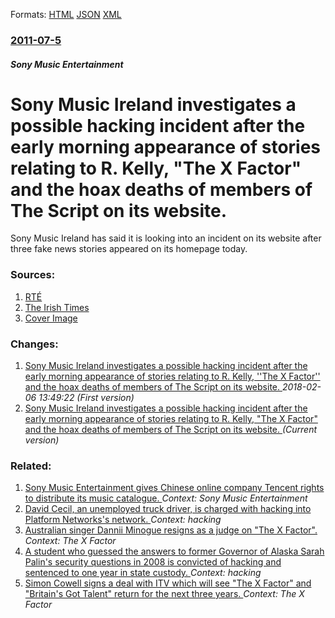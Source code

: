 
Formats: [HTML](/news/2011/07/5/sony-music-ireland-investigates-a-possible-hacking-incident-after-the-early-morning-appearance-of-stories-relating-to-r-kelly-the-x-facto.html)  [JSON](/news/2011/07/5/sony-music-ireland-investigates-a-possible-hacking-incident-after-the-early-morning-appearance-of-stories-relating-to-r-kelly-the-x-facto.json)  [XML](/news/2011/07/5/sony-music-ireland-investigates-a-possible-hacking-incident-after-the-early-morning-appearance-of-stories-relating-to-r-kelly-the-x-facto.xml)  

### [2011-07-5](/news/2011/07/5/index.md)

##### Sony Music Entertainment
# Sony Music Ireland investigates a possible hacking incident after the early morning appearance of stories relating to R. Kelly, "The X Factor" and the hoax deaths of members of The Script on its website. 

Sony Music Ireland has said it is looking into an incident on its website after three fake news stories appeared on its homepage today.


### Sources:

1. [RTÉ](http://www.rte.ie/news/2011/0705/sony.html)
2. [The Irish Times](http://www.irishtimes.com/newspaper/breaking/2011/0705/breaking17.html)
2. [Cover Image](https://img.rasset.ie/0004bf95-1600.jpg)

### Changes:

1. [Sony Music Ireland investigates a possible hacking incident after the early morning appearance of stories relating to R. Kelly, ''The X Factor'' and the hoax deaths of members of The Script on its website. ](/news/2011/07/5/sony-music-ireland-investigates-a-possible-hacking-incident-after-the-early-morning-appearance-of-stories-relating-to-r-kelly-the-x-fact.md) _2018-02-06 13:49:22 (First version)_
1. [Sony Music Ireland investigates a possible hacking incident after the early morning appearance of stories relating to R. Kelly, "The X Factor" and the hoax deaths of members of The Script on its website. ](/news/2011/07/5/sony-music-ireland-investigates-a-possible-hacking-incident-after-the-early-morning-appearance-of-stories-relating-to-r-kelly-the-x-facto.md) _(Current version)_

### Related:

1. [Sony Music Entertainment gives Chinese online company Tencent rights to distribute its music catalogue. ](/news/2014/12/16/sony-music-entertainment-gives-chinese-online-company-tencent-rights-to-distribute-its-music-catalogue.md) _Context: Sony Music Entertainment_
2. [David Cecil, an unemployed truck driver, is charged with hacking into Platform Networks's network. ](/news/2011/07/26/david-cecil-an-unemployed-truck-driver-is-charged-with-hacking-into-platform-networks-s-network.md) _Context: hacking_
3. [Australian singer Dannii Minogue resigns as a judge on "The X Factor". ](/news/2011/05/14/australian-singer-dannii-minogue-resigns-as-a-judge-on-the-x-factor.md) _Context: The X Factor_
4. [A student who guessed the answers to former Governor of Alaska Sarah Palin's security questions in 2008 is convicted of hacking and sentenced to one year in state custody. ](/news/2010/11/12/a-student-who-guessed-the-answers-to-former-governor-of-alaska-sarah-palin-s-security-questions-in-2008-is-convicted-of-hacking-and-sentence.md) _Context: hacking_
5. [Simon Cowell signs a deal with ITV which will see "The X Factor" and "Britain's Got Talent" return for the next three years. ](/news/2010/10/19/simon-cowell-signs-a-deal-with-itv-which-will-see-the-x-factor-and-britain-s-got-talent-return-for-the-next-three-years.md) _Context: The X Factor_
